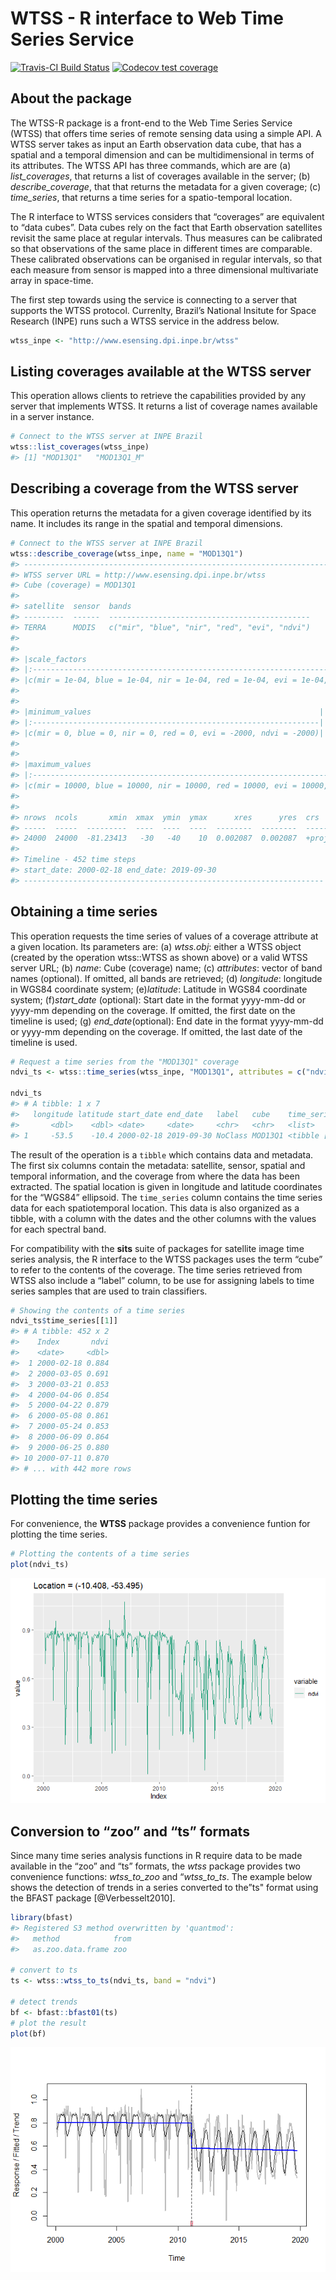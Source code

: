 WTSS - R interface to Web Time Series Service
================

[![Travis-CI Build
Status](https://travis-ci.com/e-sensing/wtss.svg?branch=master)](https://travis-ci.com/e-sensing/wtss)
[![Codecov test
coverage](https://codecov.io/gh/e-sensing/wtss/branch/master/graph/badge.svg)](https://codecov.io/gh/e-sensing/wtss?branch=master)

## About the package

The WTSS-R package is a front-end to the Web Time Series Service (WTSS)
that offers time series of remote sensing data using a simple API. A
WTSS server takes as input an Earth observation data cube, that has a
spatial and a temporal dimension and can be multidimensional in terms of
its attributes. The WTSS API has three commands, which are are (a)
*list\_coverages*, that returns a list of coverages available in the
server; (b) *describe\_coverage*, that that returns the metadata for a
given coverage; (c) *time\_series*, that returns a time series for a
spatio-temporal location.

The R interface to WTSS services considers that “coverages” are
equivalent to “data cubes”. Data cubes rely on the fact that Earth
observation satellites revisit the same place at regular intervals. Thus
measures can be calibrated so that observations of the same place in
different times are comparable. These calibrated observations can be
organised in regular intervals, so that each measure from sensor is
mapped into a three dimensional multivariate array in space-time.

The first step towards using the service is connecting to a server that
supports the WTSS protocol. Currenlty, Brazil’s National Insitute for
Space Research (INPE) runs such a WTSS service in the address below.

``` r
wtss_inpe <- "http://www.esensing.dpi.inpe.br/wtss"
```

## Listing coverages available at the WTSS server

This operation allows clients to retrieve the capabilities provided by
any server that implements WTSS. It returns a list of coverage names
available in a server instance.

``` r
# Connect to the WTSS server at INPE Brazil
wtss::list_coverages(wtss_inpe)
#> [1] "MOD13Q1"   "MOD13Q1_M"
```

## Describing a coverage from the WTSS server

This operation returns the metadata for a given coverage identified by
its name. It includes its range in the spatial and temporal dimensions.

``` r
# Connect to the WTSS server at INPE Brazil
wtss::describe_coverage(wtss_inpe, name = "MOD13Q1")
#> ---------------------------------------------------------------------
#> WTSS server URL = http://www.esensing.dpi.inpe.br/wtss
#> Cube (coverage) = MOD13Q1
#> 
#> satellite  sensor  bands                                        
#> ---------  ------  ---------------------------------------------
#> TERRA      MODIS   c("mir", "blue", "nir", "red", "evi", "ndvi")
#> 
#> 
#> |scale_factors                                                                    |
#> |:--------------------------------------------------------------------------------|
#> |c(mir = 1e-04, blue = 1e-04, nir = 1e-04, red = 1e-04, evi = 1e-04, ndvi = 1e-04)|
#> 
#> 
#> |minimum_values                                                   |
#> |:----------------------------------------------------------------|
#> |c(mir = 0, blue = 0, nir = 0, red = 0, evi = -2000, ndvi = -2000)|
#> 
#> 
#> |maximum_values                                                                   |
#> |:--------------------------------------------------------------------------------|
#> |c(mir = 10000, blue = 10000, nir = 10000, red = 10000, evi = 10000, ndvi = 10000)|
#> 
#> 
#> nrows  ncols       xmin  xmax  ymin  ymax      xres      yres  crs                                
#> -----  -----  ---------  ----  ----  ----  --------  --------  -----------------------------------
#> 24000  24000  -81.23413   -30   -40    10  0.002087  0.002087  +proj=longlat +datum=WGS84 +no_defs
#> 
#> Timeline - 452 time steps
#> start_date: 2000-02-18 end_date: 2019-09-30
#> -------------------------------------------------------------------
```

## Obtaining a time series

This operation requests the time series of values of a coverage
attribute at a given location. Its parameters are: (a) *wtss.obj*:
either a WTSS object (created by the operation wtss::WTSS as shown
above) or a valid WTSS server URL; (b) *name*: Cube (coverage) name; (c)
*attributes*: vector of band names (optional). If omitted, all bands are
retrieved; (d) *longitude*: longitude in WGS84 coordinate system;
(e)*latitude*: Latitude in WGS84 coordinate system; (f)*start\_date*
(optional): Start date in the format yyyy-mm-dd or yyyy-mm depending on
the coverage. If omitted, the first date on the timeline is used; (g)
*end\_date*(optional): End date in the format yyyy-mm-dd or yyyy-mm
depending on the coverage. If omitted, the last date of the timeline is
used.

``` r
# Request a time series from the "MOD13Q1" coverage
ndvi_ts <- wtss::time_series(wtss_inpe, "MOD13Q1", attributes = c("ndvi"), latitude = -10.408, longitude = -53.495)

ndvi_ts
#> # A tibble: 1 x 7
#>   longitude latitude start_date end_date   label   cube    time_series       
#>       <dbl>    <dbl> <date>     <date>     <chr>   <chr>   <list>            
#> 1     -53.5    -10.4 2000-02-18 2019-09-30 NoClass MOD13Q1 <tibble [452 x 2]>
```

The result of the operation is a `tibble` which contains data and
metadata. The first six columns contain the metadata: satellite, sensor,
spatial and temporal information, and the coverage from where the data
has been extracted. The spatial location is given in longitude and
latitude coordinates for the “WGS84” ellipsoid. The `time_series` column
contains the time series data for each spatiotemporal location. This
data is also organized as a tibble, with a column with the dates and the
other columns with the values for each spectral band.

For compatibility with the **sits** suite of packages for satellite
image time series analysis, the R interface to the WTSS packages uses
the term “cube” to refer to the contents of the coverage. The time
series retrieved from WTSS also include a “label” column, to be use for
assigning labels to time series samples that are used to train
classifiers.

``` r
# Showing the contents of a time series
ndvi_ts$time_series[[1]]
#> # A tibble: 452 x 2
#>    Index       ndvi
#>    <date>     <dbl>
#>  1 2000-02-18 0.884
#>  2 2000-03-05 0.691
#>  3 2000-03-21 0.853
#>  4 2000-04-06 0.854
#>  5 2000-04-22 0.879
#>  6 2000-05-08 0.861
#>  7 2000-05-24 0.853
#>  8 2000-06-09 0.864
#>  9 2000-06-25 0.880
#> 10 2000-07-11 0.870
#> # ... with 442 more rows
```

## Plotting the time series

For convenience, the **WTSS** package provides a convenience funtion for
plotting the time series.

``` r
# Plotting the contents of a time series
plot(ndvi_ts)
```

![](man/figures/README-unnamed-chunk-6-1.png)<!-- -->

## Conversion to “zoo” and “ts” formats

Since many time series analysis functions in R require data to be made
available in the “zoo” and “ts” formats, the *wtss* package provides two
convenience functions: *wtss\_to\_zoo* and “*wtss\_to\_ts*. The example
below shows the detection of trends in a series converted to the”ts"
format using the BFAST package \[@Verbesselt2010\].

``` r
library(bfast)
#> Registered S3 method overwritten by 'quantmod':
#>   method            from
#>   as.zoo.data.frame zoo

# convert to ts
ts <- wtss::wtss_to_ts(ndvi_ts, band = "ndvi")

# detect trends
bf <- bfast::bfast01(ts)
# plot the result
plot(bf)
```

![](man/figures/README-unnamed-chunk-7-1.png)<!-- -->
